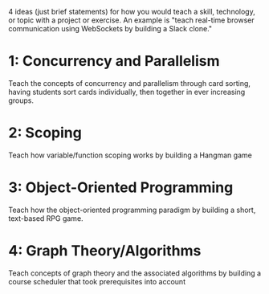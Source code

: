 4 ideas (just brief statements) for how you would teach a skill, technology, or topic with a project or exercise. An example is "teach real-time browser communication using WebSockets by building a Slack clone."

# 1: Concurrency and Parallelism
Teach the concepts of concurrency and parallelism through card sorting, having students sort cards individually, then together in ever increasing groups.

# 2: Scoping
Teach how variable/function scoping works by building a Hangman game

# 3: Object-Oriented Programming
Teach how the object-oriented programming paradigm by building a short, text-based RPG game.

# 4: Graph Theory/Algorithms
Teach concepts of graph theory and the associated algorithms by building a course scheduler that took prerequisites into account 